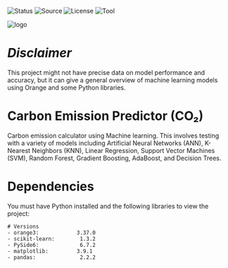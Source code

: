 ![Status](https://badgen.net/badge/Status/Development/red?icon=github)
![Source](https://badgen.net/badge/Source/Research/blue)
![License](https://badgen.net/badge/license/MIT/green)
![Tool](https://badgen.net/badge/Tool/Orange3/orange?icon)

![logo](https://github.com/user-attachments/assets/2816a3ca-bf09-459e-8f8e-352d31ef1b50)

# _Disclaimer_

This project might not have precise data on model performance and accuracy, but it can give a general overview of machine learning models using Orange and some Python libraries.

# Carbon Emission Predictor (CO₂)

Carbon emission calculator using Machine learning. This involves testing with a variety of models including Artificial Neural Networks (ANN), K-Nearest Neighbors (KNN), Linear Regression, Support Vector Machines (SVM), Random Forest, Gradient Boosting, AdaBoost, and Decision Trees.

# Dependencies
You must have Python installed and the following libraries to view the project:
```
# Versions
- orange3:            3.37.0
- scikit-learn:        1.3.2
- PySide6:             6.7.2
- matplotlib:         3.9.1
- pandas:              2.2.2

```

